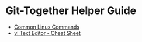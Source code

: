<h1>Git-Together Helper Guide</h1>
<ul>
	<li><a href="https://github.com/pfulton/git-together/blob/sagerworking/docs/vi.md">Common Linux Commands</a></li>
	<li><a href="https://github.com/pfulton/git-together/blob/sagerworking/docs/vi.md">vi Text Editor - Cheat Sheet</a></li>
</ul>